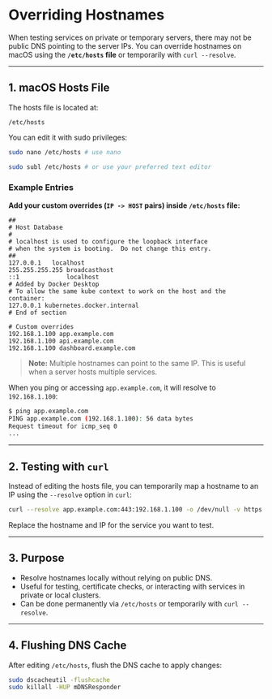 # Overriding Hostnames

When testing services on private or temporary servers, there may not be public DNS pointing to the server IPs. You can
override hostnames on macOS using the **`/etc/hosts` file** or temporarily with `curl --resolve`.

---

## 1. macOS Hosts File

The hosts file is located at:

`/etc/hosts`

You can edit it with sudo privileges:

```bash
sudo nano /etc/hosts # use nano

sudo subl /etc/hosts # or use your preferred text editor
```

### Example Entries

**Add your custom overrides (`IP -> HOST` pairs) inside `/etc/hosts` file:**

```
##
# Host Database
#
# localhost is used to configure the loopback interface
# when the system is booting.  Do not change this entry.
##
127.0.0.1	localhost
255.255.255.255	broadcasthost
::1             localhost
# Added by Docker Desktop
# To allow the same kube context to work on the host and the container:
127.0.0.1 kubernetes.docker.internal
# End of section

# Custom overrides
192.168.1.100 app.example.com
192.168.1.100 api.example.com
192.168.1.100 dashboard.example.com
```

> **Note:** Multiple hostnames can point to the same IP. This is useful when a server hosts multiple services.

When you ping or accessing `app.example.com`, it will resolve to `192.168.1.100`:

```bash
$ ping app.example.com
PING app.example.com (192.168.1.100): 56 data bytes
Request timeout for icmp_seq 0
...
```

---

## 2. Testing with `curl`

Instead of editing the hosts file, you can temporarily map a hostname to an IP using the `--resolve` option in `curl`:

```bash
curl --resolve app.example.com:443:192.168.1.100 -o /dev/null -v https://app.example.com
```

Replace the hostname and IP for the service you want to test.

---

## 3. Purpose

- Resolve hostnames locally without relying on public DNS.
- Useful for testing, certificate checks, or interacting with services in private or local clusters.
- Can be done permanently via `/etc/hosts` or temporarily with `curl --resolve`.

---

## 4. Flushing DNS Cache

After editing `/etc/hosts`, flush the DNS cache to apply changes:

```bash
sudo dscacheutil -flushcache  
sudo killall -HUP mDNSResponder
```
